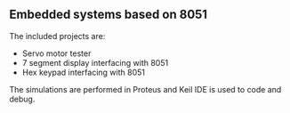 <h2>Embedded systems based on 8051</h2>
The included projects are:
<ul>
<li>Servo motor tester</li>
<li>7 segment display interfacing with 8051</li>
<li>Hex keypad interfacing with 8051</li>
</ul>

The simulations are performed in Proteus and Keil IDE is used to code and debug.
